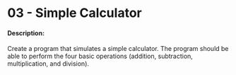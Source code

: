 # 03 - Simple Calculator

#### Description:

Create a program that simulates a simple calculator. The program should be able to perform the four basic operations (addition, subtraction, multiplication, and division).